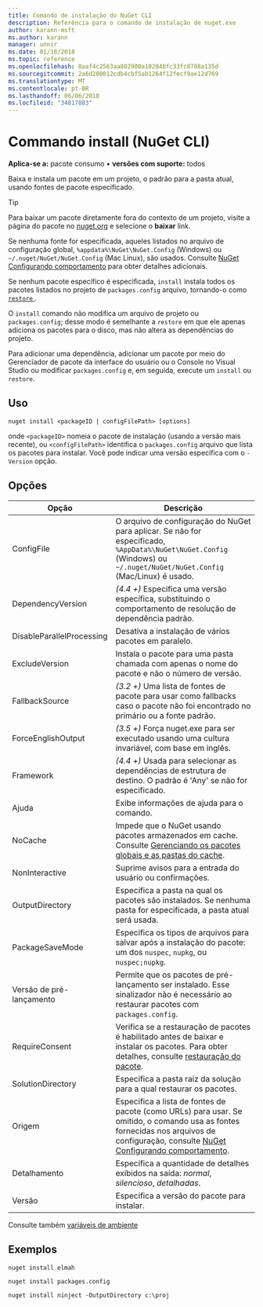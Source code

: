```yaml
---
title: Comando de instalação do NuGet CLI
description: Referência para o comando de instalação de nuget.exe
author: karann-msft
ms.author: karann
manager: unnir
ms.date: 01/18/2018
ms.topic: reference
ms.openlocfilehash: 8aaf4c2563aa802900a102848fc33fc8708a135d
ms.sourcegitcommit: 2a6d200012cdb4cbf5ab1264f12fecf9ae12d769
ms.translationtype: MT
ms.contentlocale: pt-BR
ms.lasthandoff: 06/06/2018
ms.locfileid: "34817883"
---
```

# <a name="install-command-nuget-cli"></a>Commando install (NuGet CLI)

**Aplica-se a:** pacote consumo &bullet; **versões com suporte:** todos

Baixa e instala um pacote em um projeto, o padrão para a pasta atual, usando fontes de pacote especificado.

> [!Tip]
> Para baixar um pacote diretamente fora do contexto de um projeto, visite a página do pacote no [nuget.org](https://www.nuget.org) e selecione o **baixar** link.

Se nenhuma fonte for especificada, aqueles listados no arquivo de configuração global, `%appdata%\NuGet\NuGet.Config` (Windows) ou `~/.nuget/NuGet/NuGet.Config` (Mac Linux), são usados. Consulte [NuGet Configurando comportamento](../consume-packages/configuring-nuget-behavior.md) para obter detalhes adicionais.

Se nenhum pacote específico é especificada, `install` instala todos os pacotes listados no projeto de `packages.config` arquivo, tornando-o como [ `restore` ](cli-ref-restore.md).

O `install` comando não modifica um arquivo de projeto ou `packages.config`; desse modo é semelhante a `restore` em que ele apenas adiciona os pacotes para o disco, mas não altera as dependências do projeto.

Para adicionar uma dependência, adicionar um pacote por meio do Gerenciador de pacote da interface do usuário ou o Console no Visual Studio ou modificar `packages.config` e, em seguida, execute um `install` ou `restore`.

## <a name="usage"></a>Uso

```cli
nuget install <packageID | configFilePath> [options]
```

onde `<packageID>` nomeia o pacote de instalação (usando a versão mais recente), ou `<configFilePath>` identifica o `packages.config` arquivo que lista os pacotes para instalar. Você pode indicar uma versão específica com o `-Version` opção.

## <a name="options"></a>Opções

| Opção | Descrição |
| --- | --- |
| ConfigFile | O arquivo de configuração do NuGet para aplicar. Se não for especificado, `%AppData%\NuGet\NuGet.Config` (Windows) ou `~/.nuget/NuGet/NuGet.Config` (Mac/Linux) é usado.|
| DependencyVersion | *(4.4 +)*  Especifica uma versão específica, substituindo o comportamento de resolução de dependência padrão. |
| DisableParallelProcessing | Desativa a instalação de vários pacotes em paralelo. |
| ExcludeVersion | Instala o pacote para uma pasta chamada com apenas o nome do pacote e não o número de versão. |
| FallbackSource | *(3.2 +)*  Uma lista de fontes de pacote para usar como fallbacks caso o pacote não foi encontrado no primário ou a fonte padrão. |
| ForceEnglishOutput | *(3.5 +)*  Força nuget.exe para ser executado usando uma cultura invariável, com base em inglês. |
| Framework | *(4.4 +)*  Usada para selecionar as dependências de estrutura de destino. O padrão é 'Any' se não for especificado. |
| Ajuda | Exibe informações de ajuda para o comando. |
| NoCache | Impede que o NuGet usando pacotes armazenados em cache. Consulte [Gerenciando os pacotes globais e as pastas do cache](../consume-packages/managing-the-global-packages-and-cache-folders.md). |
| NonInteractive | Suprime avisos para a entrada do usuário ou confirmações. |
| OutputDirectory | Especifica a pasta na qual os pacotes são instalados. Se nenhuma pasta for especificada, a pasta atual será usada. |
| PackageSaveMode | Especifica os tipos de arquivos para salvar após a instalação do pacote: um dos `nuspec`, `nupkg`, ou `nuspec;nupkg`. |
| Versão de pré-lançamento | Permite que os pacotes de pré-lançamento ser instalado. Esse sinalizador não é necessário ao restaurar pacotes com `packages.config`. |
| RequireConsent | Verifica se a restauração de pacotes é habilitado antes de baixar e instalar os pacotes. Para obter detalhes, consulte [restauração do pacote](../consume-packages/package-restore.md). |
| SolutionDirectory | Especifica a pasta raiz da solução para a qual restaurar os pacotes. |
| Origem | Especifica a lista de fontes de pacote (como URLs) para usar. Se omitido, o comando usa as fontes fornecidas nos arquivos de configuração, consulte [NuGet Configurando comportamento](../consume-packages/configuring-nuget-behavior.md). |
| Detalhamento | Especifica a quantidade de detalhes exibidos na saída: *normal*, *silencioso*, *detalhadas*. |
| Versão | Especifica a versão do pacote para instalar. |

Consulte também [variáveis de ambiente](cli-ref-environment-variables.md)

## <a name="examples"></a>Exemplos

```cli
nuget install elmah

nuget install packages.config

nuget install ninject -OutputDirectory c:\proj
```

